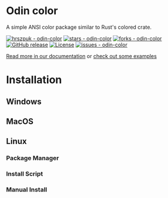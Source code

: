 # Odin color
A simple ANSI color package similar to Rust's colored crate.

[![hrszpuk - odin-color](https://img.shields.io/static/v1?label=hrszpuk&message=odin-color&color=blue&logo=github)](https://github.com/hrszpuk/odin-color "Go to GitHub repo")
[![stars - odin-color](https://img.shields.io/github/stars/hrszpuk/odin-color?style=social)](https://github.com/hrszpuk/odin-color)
[![forks - odin-color](https://img.shields.io/github/forks/hrszpuk/odin-color?style=social)](https://github.com/hrszpuk/odin-color)
[![GitHub release](https://img.shields.io/github/release/hrszpuk/odin-color?include_prereleases=&sort=semver&color=blue)](https://github.com/hrszpuk/odin-color/releases/)
[![License](https://img.shields.io/badge/License-MIT-blue)](#license)
[![issues - odin-color](https://img.shields.io/github/issues/hrszpuk/odin-color)](https://github.com/hrszpuk/odin-color/issues)

[Read more in our documentation](https://github.com/hrszpuk/odin-color/edit/main/DOCS.md)
or [check out some examples](https://github.com/hrszpuk/odin-color/edit/main/examples/README.md)

# Installation

## Windows

## MacOS

## Linux

### Package Manager

### Install Script

### Manual Install
